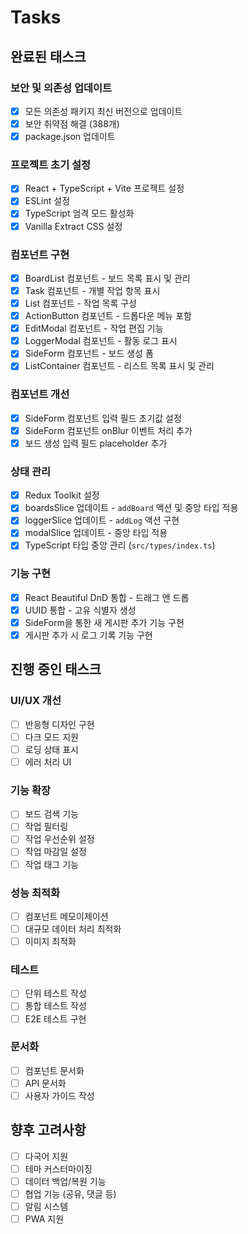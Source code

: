 # Tasks

## 완료된 태스크 

### 보안 및 의존성 업데이트
- [x] 모든 의존성 패키지 최신 버전으로 업데이트
- [x] 보안 취약점 해결 (388개)
- [x] package.json 업데이트

### 프로젝트 초기 설정
- [x] React + TypeScript + Vite 프로젝트 설정
- [x] ESLint 설정
- [x] TypeScript 엄격 모드 활성화
- [x] Vanilla Extract CSS 설정

### 컴포넌트 구현
- [x] BoardList 컴포넌트 - 보드 목록 표시 및 관리
- [x] Task 컴포넌트 - 개별 작업 항목 표시
- [x] List 컴포넌트 - 작업 목록 구성
- [x] ActionButton 컴포넌트 - 드롭다운 메뉴 포함
- [x] EditModal 컴포넌트 - 작업 편집 기능
- [x] LoggerModal 컴포넌트 - 활동 로그 표시
- [x] SideForm 컴포넌트 - 보드 생성 폼
- [x] ListContainer 컴포넌트 - 리스트 목록 표시 및 관리

### 컴포넌트 개선
- [x] SideForm 컴포넌트 입력 필드 초기값 설정
- [x] SideForm 컴포넌트 onBlur 이벤트 처리 추가
- [x] 보드 생성 입력 필드 placeholder 추가

### 상태 관리
- [x] Redux Toolkit 설정
- [x] boardsSlice 업데이트 - `addBoard` 액션 및 중앙 타입 적용
- [x] loggerSlice 업데이트 - `addLog` 액션 구현
- [x] modalSlice 업데이트 - 중앙 타입 적용
- [x] TypeScript 타입 중앙 관리 (`src/types/index.ts`)

### 기능 구현
- [x] React Beautiful DnD 통합 - 드래그 앤 드롭
- [x] UUID 통합 - 고유 식별자 생성
- [x] SideForm을 통한 새 게시판 추가 기능 구현
- [x] 게시판 추가 시 로그 기록 기능 구현

## 진행 중인 태스크 

### UI/UX 개선
- [ ] 반응형 디자인 구현
- [ ] 다크 모드 지원
- [ ] 로딩 상태 표시
- [ ] 에러 처리 UI

### 기능 확장
- [ ] 보드 검색 기능
- [ ] 작업 필터링
- [ ] 작업 우선순위 설정
- [ ] 작업 마감일 설정
- [ ] 작업 태그 기능

### 성능 최적화
- [ ] 컴포넌트 메모이제이션
- [ ] 대규모 데이터 처리 최적화
- [ ] 이미지 최적화

### 테스트
- [ ] 단위 테스트 작성
- [ ] 통합 테스트 작성
- [ ] E2E 테스트 구현

### 문서화
- [ ] 컴포넌트 문서화
- [ ] API 문서화
- [ ] 사용자 가이드 작성

## 향후 고려사항 
- [ ] 다국어 지원
- [ ] 테마 커스터마이징
- [ ] 데이터 백업/복원 기능
- [ ] 협업 기능 (공유, 댓글 등)
- [ ] 알림 시스템
- [ ] PWA 지원